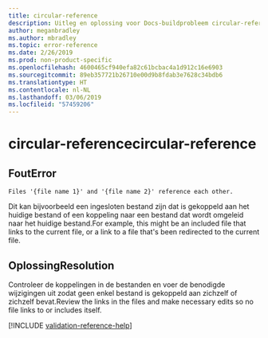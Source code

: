```yaml
---
title: circular-reference
description: Uitleg en oplossing voor Docs-buildprobleem circular-reference
author: meganbradley
ms.author: mbradley
ms.topic: error-reference
ms.date: 2/26/2019
ms.prod: non-product-specific
ms.openlocfilehash: 4600465cf940efa82c61bcbac4a1d912c16e6903
ms.sourcegitcommit: 89eb357721b26710e00d9b8fdab3e7628c34bdb6
ms.translationtype: HT
ms.contentlocale: nl-NL
ms.lasthandoff: 03/06/2019
ms.locfileid: "57459206"
---
```

# <a name="circular-reference"></a><span data-ttu-id="c0f67-103">circular-reference</span><span class="sxs-lookup"><span data-stu-id="c0f67-103">circular-reference</span></span>

## <a name="error"></a><span data-ttu-id="c0f67-104">Fout</span><span class="sxs-lookup"><span data-stu-id="c0f67-104">Error</span></span>

`Files '{file name 1}' and '{file name 2}' reference each other.`

<span data-ttu-id="c0f67-105">Dit kan bijvoorbeeld een ingesloten bestand zijn dat is gekoppeld aan het huidige bestand of een koppeling naar een bestand dat wordt omgeleid naar het huidige bestand.</span><span class="sxs-lookup"><span data-stu-id="c0f67-105">For example, this might be an included file that links to the current file, or a link to a file that's been redirected to the current file.</span></span>

## <a name="resolution"></a><span data-ttu-id="c0f67-106">Oplossing</span><span class="sxs-lookup"><span data-stu-id="c0f67-106">Resolution</span></span>

<span data-ttu-id="c0f67-107">Controleer de koppelingen in de bestanden en voer de benodigde wijzigingen uit zodat geen enkel bestand is gekoppeld aan zichzelf of zichzelf bevat.</span><span class="sxs-lookup"><span data-stu-id="c0f67-107">Review the links in the files and make necessary edits so no file links to or includes itself.</span></span>

<!--make sure to add this file to your includes folder and verify the path-->
[!INCLUDE [validation-reference-help](includes/validation-reference-help.md)]
